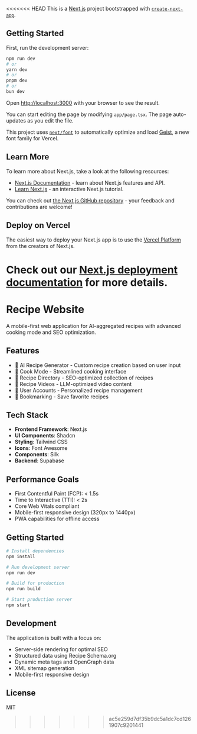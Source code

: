 <<<<<<< HEAD
This is a [Next.js](https://nextjs.org) project bootstrapped with [`create-next-app`](https://nextjs.org/docs/app/api-reference/cli/create-next-app).

## Getting Started

First, run the development server:

```bash
npm run dev
# or
yarn dev
# or
pnpm dev
# or
bun dev
```

Open [http://localhost:3000](http://localhost:3000) with your browser to see the result.

You can start editing the page by modifying `app/page.tsx`. The page auto-updates as you edit the file.

This project uses [`next/font`](https://nextjs.org/docs/app/building-your-application/optimizing/fonts) to automatically optimize and load [Geist](https://vercel.com/font), a new font family for Vercel.

## Learn More

To learn more about Next.js, take a look at the following resources:

- [Next.js Documentation](https://nextjs.org/docs) - learn about Next.js features and API.
- [Learn Next.js](https://nextjs.org/learn) - an interactive Next.js tutorial.

You can check out [the Next.js GitHub repository](https://github.com/vercel/next.js) - your feedback and contributions are welcome!

## Deploy on Vercel

The easiest way to deploy your Next.js app is to use the [Vercel Platform](https://vercel.com/new?utm_medium=default-template&filter=next.js&utm_source=create-next-app&utm_campaign=create-next-app-readme) from the creators of Next.js.

Check out our [Next.js deployment documentation](https://nextjs.org/docs/app/building-your-application/deploying) for more details.
=======
# Recipe Website

A mobile-first web application for AI-aggregated recipes with advanced cooking mode and SEO optimization.

## Features

- 🤖 AI Recipe Generator - Custom recipe creation based on user input
- 📱 Cook Mode - Streamlined cooking interface
- 📖 Recipe Directory - SEO-optimized collection of recipes
- 🎥 Recipe Videos - LLM-optimized video content
- 👤 User Accounts - Personalized recipe management
- 🔖 Bookmarking - Save favorite recipes

## Tech Stack

- **Frontend Framework**: Next.js
- **UI Components**: Shadcn
- **Styling**: Tailwind CSS
- **Icons**: Font Awesome
- **Components**: Silk
- **Backend**: Supabase

## Performance Goals

- First Contentful Paint (FCP): < 1.5s
- Time to Interactive (TTI): < 2s
- Core Web Vitals compliant
- Mobile-first responsive design (320px to 1440px)
- PWA capabilities for offline access

## Getting Started

```bash
# Install dependencies
npm install

# Run development server
npm run dev

# Build for production
npm run build

# Start production server
npm start
```

## Development

The application is built with a focus on:
- Server-side rendering for optimal SEO
- Structured data using Recipe Schema.org
- Dynamic meta tags and OpenGraph data
- XML sitemap generation
- Mobile-first responsive design

## License

MIT
>>>>>>> ac5e259d7df35b9dc5a1dc7cd1261907c9201441
